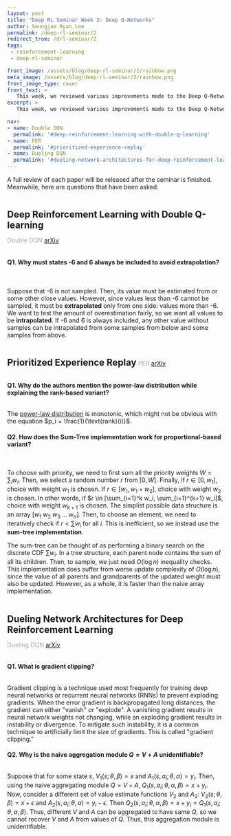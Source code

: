 ```yaml
---
layout: post
title: "Deep RL Seminar Week 2: Deep Q-Networks"
author: Seungjae Ryan Lee
permalink: /deep-rl-seminar/2
redirect_trom: /drl-seminar/2
tags:
 - reinforcement-learning
 - deep-rl-seminar

front_image: /assets/blog/deep-rl-seminar/2/rainbow.png
meta_image: /assets/blog/deep-rl-seminar/2/rainbow.png
front_image_type: cover
front_text: >
   This week, we reviewed various improvements made to the Deep Q-Network algorithm.
excerpt: >
   This week, we reviewed various improvements made to the Deep Q-Network algorithm.

nav:
- name: Double DQN
  permalink: '#deep-reinforcement-learning-with-double-q-learning'
- name: PER
  permalink: '#prioritized-experience-replay'
- name: Dueling DQN
  permalink: '#dueling-network-architectures-for-deep-reinforcement-learning'
---
```


<style type="text/css">
   h2 {
      margin-bottom: 0 !important;
   }
   h2 + p {
      color: darkgray !important;
   }
   h2, h2 + p {
      display: inline-block !important;
   }
</style>

A full review of each paper will be released after the seminar is finished. Meanwhile, here are questions that have been asked.

## Deep Reinforcement Learning with Double Q-learning
Double DQN

<a class="mdl-button mdl-js-button mdl-button--raised mdl-js-ripple-effect mdl-button--colored" href="https://arxiv.org/abs/1509.06461">
arXiv
</a>


#### Q1. Why must states -6 and 6 always be included to avoid extrapolation?

<div style="margin: 10px auto; text-align: center;">
  <img class="w50" style="display: inline-block;" src="{{ absolute_url }}/assets/blog/deep-rl-seminar/2/double_dqn_q1.png" alt="">
  <img class="w30" style="display: inline-block;" src="{{ absolute_url }}/assets/blog/deep-rl-seminar/2/double_dqn_q1_diagram.png" alt="">
</div>


Suppose that -6 is not sampled. Then, its value must be estimated from or some other close values. However, since values less than -6 cannot be sampled, it must be **extrapolated** only from one side: values more than -6. We want to test the amount of overestimation fairly, so we want all values to be **intrapolated**. If -6 and 6 is always included, any other value without samples can be intrapolated from some samples from below and some samples from above.

## Prioritized Experience Replay
PER

<a class="mdl-button mdl-js-button mdl-button--raised mdl-js-ripple-effect mdl-button--colored" href="https://arxiv.org/abs/1511.05952">
arXiv
</a>

#### Q1. Why do the authors mention the power-law distribution while explaining the rank-based variant?

<div class="w80" style="margin: 10px auto">
  <img src="{{ absolute_url }}/assets/blog/deep-rl-seminar/2/per_q1.png" alt="">
</div>

The [power-law distribution](https://en.wikipedia.org/wiki/Power_law) is monotonic, which might not be obvious with the equation $p_i = \frac{1}{\text{rank}(i)}$.


#### Q2. How does the Sum-Tree implementation work for proportional-based variant?

<div style="margin: 10px auto; text-align: center;">
  <img class="w60" style="display: inline-block;" src="{{ absolute_url }}/assets/blog/deep-rl-seminar/2/per_q2.png" alt="">
  <img class="w30" style="display: inline-block;" src="{{ absolute_url }}/assets/blog/deep-rl-seminar/2/per_q2_sumtree.png" alt="">
</div>

To choose with priority, we need to first sum all the priority weights $W = \sum_i w_i$. Then, we select a random number $r$ from $[0, W]$. Finally, if $r \in [0, w_1]$, choice with weight $w_1$ is chosen. If $r \in [w_1, w_1 + w_2]$, choice with weight $w_2$ is chosen. In other words, if $r \in [\sum_{i=1}^k w_i, \sum_{i=1}^{k+1} w_i]$, choice with weight $w_{k+1}$ is chosen. The simplist possible data structure is an array $[w_1\;w_2\;w_3\;\ldots\;w_n]$. Then, to choose an element, we need to iteratively check if $r < \sum w_i$ for all $i$. This is inefficient, so we instead use the **sum-tree implementation**.

The sum-tree can be thought of as performing a binary search on the discrete CDF $\sum w_i$. In a tree structure, each parent node contains the sum of all its children. Then, to sample, we just need $O(\log n)$ inequality checks. This implementation does suffer from worse update complexity of $O(\log n)$, since the value of all parents and grandparents of the updated weight must also be updated. However, as a whole, it is faster than the naive array implementation.


## Dueling Network Architectures for Deep Reinforcement Learning
Dueling DQN

<a class="mdl-button mdl-js-button mdl-button--raised mdl-js-ripple-effect mdl-button--colored" href="https://arxiv.org/abs/1511.06581">
arXiv
</a>

#### Q1. What is gradient clipping?

<div class="w50" style="margin: 10px auto">
  <img src="{{ absolute_url }}/assets/blog/deep-rl-seminar/2/dueling_dqn_q1.png" alt="">
</div>

Gradient clipping is a technique used most frequently for training deep neural networks or recurrent neural networks (RNNs) to prevent exploding gradients. When the error gradient is backpropagated long distances, the gradient can either "vanish" or "explode". A vanishing gradient results in neural network weights not changing, while an exploding gradient results in instability or divergence. To mitigate such instability, it is a common technique to artificially limit the size of gradients. This is called "gradient clipping."

#### Q2. Why is the naive aggregation module $Q = V + A$ unidentifiable?

<div class="w50" style="margin: 10px auto">
  <img src="{{ absolute_url }}/assets/blog/deep-rl-seminar/2/dueling_dqn_q2.png" alt="">
</div>

Suppose that for some state $s$, $V_1(s; \theta, \beta) = x$ and $A_1(s, a_i; \theta, \alpha) = y_i$. Then, using the naive aggregating module $Q = V + A$, $Q_1(s, a_i; \theta, \alpha, \beta) = x + y_i$. Now, consider a different set of value estimate functions $V_2$ and $A_2$: $V_2(s; \theta, \beta) = x + \epsilon$ and $A_2(s, a_i; \theta, \alpha) = y_i - \epsilon$. Then $Q_2(s, a_i; \theta, \alpha, \beta) = x + y_i = Q_1(s, a_i; \theta, \alpha, \beta)$. Thus, different $V$ and $A$ can be aggregated to have same $Q$, so we cannot recover $V$ and $A$ from values of $Q$. Thus, this aggregation module is unidentifiable.
